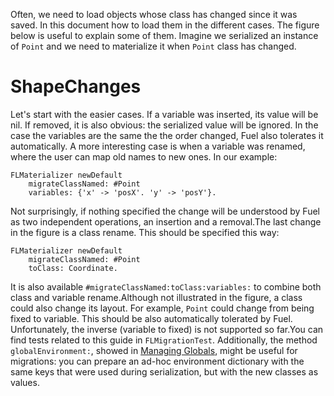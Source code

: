 Often, we need to load objects whose class has changed since it was saved. In this document how to load them in the different cases. The figure below is useful to explain some of them. Imagine we serialized an instance of `Point` and we need to materialize it when `Point` class has changed.

# ShapeChanges
Let's start with the easier cases. If a variable was inserted, its value will be nil. If removed, it is also obvious: the serialized value will be ignored. In the case the variables are the same the the order changed, Fuel also tolerates it automatically. A more interesting case is when a variable was renamed, where the user can map old names to new ones. In our example:
```smalltalk
FLMaterializer newDefault
	migrateClassNamed: #Point
	variables: {'x' -> 'posX'. 'y' -> 'posY'}.
```
Not surprisingly, if nothing specified the change will be understood by Fuel as two independent operations, an insertion and a removal.The last change in the figure is a class rename. This should be specified this way:
```smalltalk
FLMaterializer newDefault
	migrateClassNamed: #Point
	toClass: Coordinate.
```
It is also available `#migrateClassNamed:toClass:variables:` to combine both class and variable rename.Although not illustrated in the figure, a class could also change its layout. For example, `Point` could change from being fixed to variable. This should be also automatically tolerated by Fuel. Unfortunately, the inverse (variable to fixed) is not supported so far.You can find tests related to this guide in `FLMigrationTest`. Additionally, the method `globalEnvironment:`, showed in [Managing Globals](managing-globals.md), might be useful for migrations: you can prepare an ad-hoc environment dictionary with the same keys that were used during serialization, but with the new classes as values.